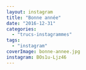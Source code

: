 ```yaml
---
layout: instagram
title: "Bonne année"
date: "2016-12-31"
categories: 
  - "trucs-instagrammes"
tags: 
  - "instagram"
coverImage: bonne-annee.jpg
instagram: BOs1u-Ljz46
---
```

